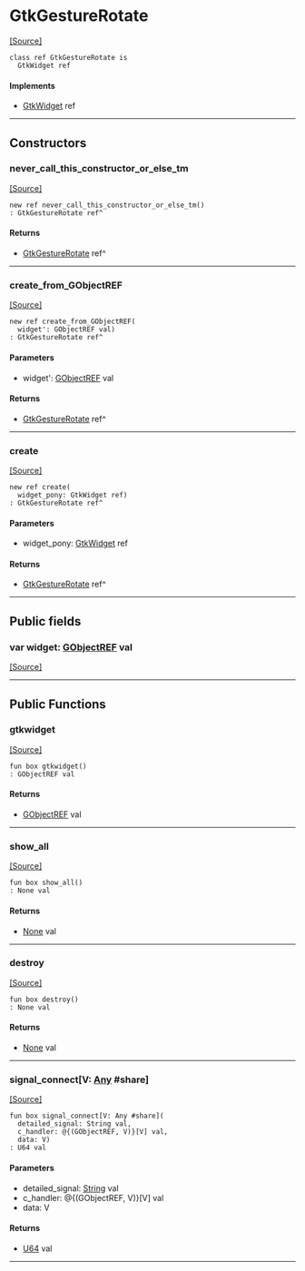 # GtkGestureRotate
<span class="source-link">[[Source]](src/gtk3/GtkGestureRotate.md#L6)</span>
```pony
class ref GtkGestureRotate is
  GtkWidget ref
```

#### Implements

* [GtkWidget](gtk3-GtkWidget.md) ref

---

## Constructors

### never_call_this_constructor_or_else_tm
<span class="source-link">[[Source]](src/gtk3/GtkGestureRotate.md#L10)</span>


```pony
new ref never_call_this_constructor_or_else_tm()
: GtkGestureRotate ref^
```

#### Returns

* [GtkGestureRotate](gtk3-GtkGestureRotate.md) ref^

---

### create_from_GObjectREF
<span class="source-link">[[Source]](src/gtk3/GtkGestureRotate.md#L13)</span>


```pony
new ref create_from_GObjectREF(
  widget': GObjectREF val)
: GtkGestureRotate ref^
```
#### Parameters

*   widget': [GObjectREF](gtk3-..-gobject-GObjectREF.md) val

#### Returns

* [GtkGestureRotate](gtk3-GtkGestureRotate.md) ref^

---

### create
<span class="source-link">[[Source]](src/gtk3/GtkGestureRotate.md#L17)</span>


```pony
new ref create(
  widget_pony: GtkWidget ref)
: GtkGestureRotate ref^
```
#### Parameters

*   widget_pony: [GtkWidget](gtk3-GtkWidget.md) ref

#### Returns

* [GtkGestureRotate](gtk3-GtkGestureRotate.md) ref^

---

## Public fields

### var widget: [GObjectREF](gtk3-..-gobject-GObjectREF.md) val
<span class="source-link">[[Source]](src/gtk3/GtkGestureRotate.md#L7)</span>



---

## Public Functions

### gtkwidget
<span class="source-link">[[Source]](src/gtk3/GtkGestureRotate.md#L9)</span>


```pony
fun box gtkwidget()
: GObjectREF val
```

#### Returns

* [GObjectREF](gtk3-..-gobject-GObjectREF.md) val

---

### show_all
<span class="source-link">[[Source]](src/gtk3/GtkWidget.md#L4)</span>


```pony
fun box show_all()
: None val
```

#### Returns

* [None](builtin-None.md) val

---

### destroy
<span class="source-link">[[Source]](src/gtk3/GtkWidget.md#L7)</span>


```pony
fun box destroy()
: None val
```

#### Returns

* [None](builtin-None.md) val

---

### signal_connect\[V: [Any](builtin-Any.md) #share\]
<span class="source-link">[[Source]](src/gtk3/GtkWidget.md#L10)</span>


```pony
fun box signal_connect[V: Any #share](
  detailed_signal: String val,
  c_handler: @{(GObjectREF, V)}[V] val,
  data: V)
: U64 val
```
#### Parameters

*   detailed_signal: [String](builtin-String.md) val
*   c_handler: @{(GObjectREF, V)}[V] val
*   data: V

#### Returns

* [U64](builtin-U64.md) val

---

